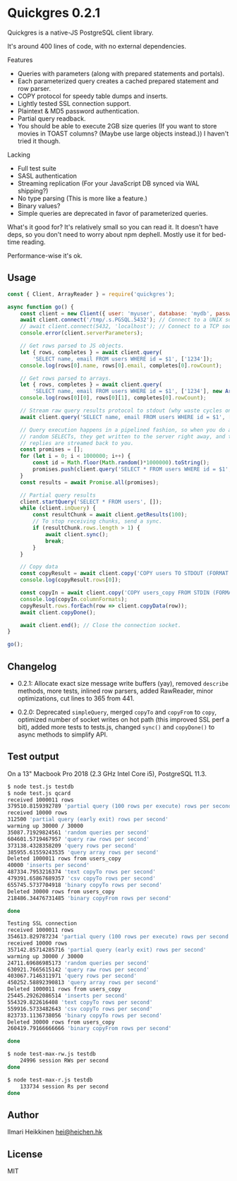 # Quickgres 0.2.1

Quickgres is a native-JS PostgreSQL client library.

It's around 400 lines of code, with no external dependencies.

Features
 * Queries with parameters (along with prepared statements and portals).
 * Each parameterized query creates a cached prepared statement and row parser.
 * COPY protocol for speedy table dumps and inserts.
 * Lightly tested SSL connection support.
 * Plaintext & MD5 password authentication.
 * Partial query readback.
 * You should be able to execute 2GB size queries (If you want to store movies in TOAST columns? (Maybe use large objects instead.)) I haven't tried it though.
 
Lacking
 * Full test suite
 * SASL authentication
 * Streaming replication (For your JavaScript DB synced via WAL shipping?)
 * No type parsing (This is more like a feature.)
 * Binary values?
 * Simple queries are deprecated in favor of parameterized queries.

What's it good for? It's relatively small so you can read it. It doesn't have deps, so you don't need to worry about npm dephell. Mostly use it for bed-time reading.

Performance-wise it's ok.


## Usage 

```javascript
const { Client, ArrayReader } = require('quickgres'); 

async function go() {
    const client = new Client({ user: 'myuser', database: 'mydb', password: 'mypass' });
    await client.connect('/tmp/.s.PGSQL.5432'); // Connect to a UNIX socket.
    // await client.connect(5432, 'localhost'); // Connect to a TCP socket.
    console.error(client.serverParameters);

    // Get rows parsed to JS objects.
    let { rows, completes } = await client.query(
        'SELECT name, email FROM users WHERE id = $1', ['1234']);
    console.log(rows[0].name, rows[0].email, completes[0].rowCount);

    // Get rows parsed to arrays.
    let { rows, completes } = await client.query(
        'SELECT name, email FROM users WHERE id = $1', ['1234'], new ArrayReader());
    console.log(rows[0][0], rows[0][1], completes[0].rowCount);

    // Stream raw query results protocol to stdout (why waste cycles on parsing data...)
    await client.query('SELECT name, email FROM users WHERE id = $1', ['1234'], process.stdout);

    // Query execution happens in a pipelined fashion, so when you do a million 
    // random SELECTs, they get written to the server right away, and the server
    // replies are streamed back to you.
    const promises = [];
    for (let i = 0; i < 1000000; i++) {
        const id = Math.floor(Math.random()*1000000).toString();
        promises.push(client.query('SELECT * FROM users WHERE id = $1', [id]));
    }
    const results = await Promise.all(promises);

    // Partial query results
    client.startQuery('SELECT * FROM users', []);
    while (client.inQuery) {
        const resultChunk = await client.getResults(100);
        // To stop receiving chunks, send a sync.
        if (resultChunk.rows.length > 1) {
            await client.sync();
            break;
        }
    }

    // Copy data
    const copyResult = await client.copy('COPY users TO STDOUT (FORMAT binary)');
    console.log(copyResult.rows[0]);

    const copyIn = await client.copy('COPY users_copy FROM STDIN (FORMAT binary)');
    console.log(copyIn.columnFormats);
    copyResult.rows.forEach(row => client.copyData(row));
    await client.copyDone();

    await client.end(); // Close the connection socket.
}

go();
```

## Changelog

 * 0.2.1: Allocate exact size message write buffers (yay), removed `describe` methods, more tests, inlined row parsers, added RawReader, minor optimizations, cut lines to 365 from 441.

 * 0.2.0: Deprecated `simpleQuery`, merged `copyTo` and `copyFrom` to `copy`, optimized number of socket writes on hot path (this improved SSL perf a bit), added more tests to tests.js, changed `sync()` and `copyDone()` to async methods to simplify API.

## Test output

On a 13" Macbook Pro 2018 (2.3 GHz Intel Core i5), PostgreSQL 11.3.

```bash
$ node test.js testdb
$ node test.js qcard
received 1000011 rows
379510.8159392789 'partial query (100 rows per execute) rows per second'
received 10000 rows
312500 'partial query (early exit) rows per second'
warming up 30000 / 30000     
35087.71929824561 'random queries per second'
604601.5719467957 'query raw rows per second'
373138.4328358209 'query rows per second'
385955.61559243535 'query array rows per second'
Deleted 1000011 rows from users_copy
40000 'inserts per second'
487334.7953216374 'text copyTo rows per second'
479391.65867689357 'csv copyTo rows per second'
655745.5737704918 'binary copyTo rows per second'
Deleted 30000 rows from users_copy
218486.34476731485 'binary copyFrom rows per second'

done

Testing SSL connection
received 1000011 rows
354613.829787234 'partial query (100 rows per execute) rows per second'
received 10000 rows
357142.85714285716 'partial query (early exit) rows per second'
warming up 30000 / 30000     
24711.69686985173 'random queries per second'
630921.7665615142 'query raw rows per second'
403067.7146311971 'query rows per second'
450252.58892390813 'query array rows per second'
Deleted 1000011 rows from users_copy
25445.29262086514 'inserts per second'
554329.822616408 'text copyTo rows per second'
559916.5733482643 'csv copyTo rows per second'
823733.1136738056 'binary copyTo rows per second'
Deleted 30000 rows from users_copy
260419.79166666666 'binary copyFrom rows per second'

done

$ node test-max-rw.js testdb
    24996 session RWs per second              
done

$ node test-max-r.js testdb
    133734 session Rs per second              
done
```

## Author
Ilmari Heikkinen <hei@heichen.hk>

## License
MIT